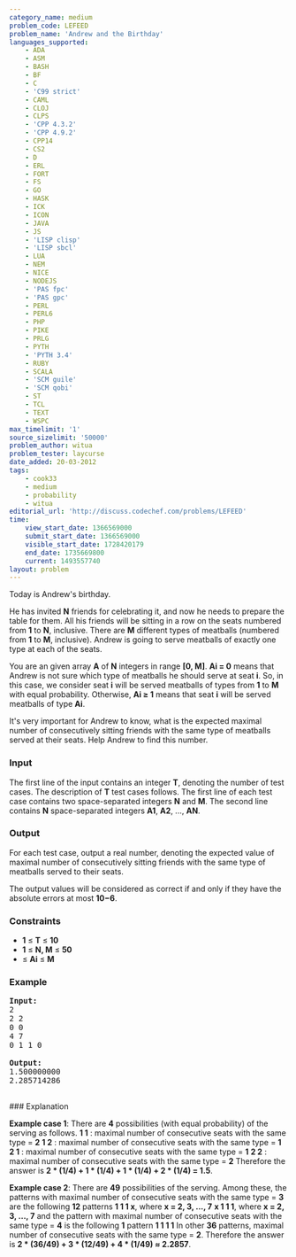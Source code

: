 ```yaml
---
category_name: medium
problem_code: LEFEED
problem_name: 'Andrew and the Birthday'
languages_supported:
    - ADA
    - ASM
    - BASH
    - BF
    - C
    - 'C99 strict'
    - CAML
    - CLOJ
    - CLPS
    - 'CPP 4.3.2'
    - 'CPP 4.9.2'
    - CPP14
    - CS2
    - D
    - ERL
    - FORT
    - FS
    - GO
    - HASK
    - ICK
    - ICON
    - JAVA
    - JS
    - 'LISP clisp'
    - 'LISP sbcl'
    - LUA
    - NEM
    - NICE
    - NODEJS
    - 'PAS fpc'
    - 'PAS gpc'
    - PERL
    - PERL6
    - PHP
    - PIKE
    - PRLG
    - PYTH
    - 'PYTH 3.4'
    - RUBY
    - SCALA
    - 'SCM guile'
    - 'SCM qobi'
    - ST
    - TCL
    - TEXT
    - WSPC
max_timelimit: '1'
source_sizelimit: '50000'
problem_author: witua
problem_tester: laycurse
date_added: 20-03-2012
tags:
    - cook33
    - medium
    - probability
    - witua
editorial_url: 'http://discuss.codechef.com/problems/LEFEED'
time:
    view_start_date: 1366569000
    submit_start_date: 1366569000
    visible_start_date: 1728420179
    end_date: 1735669800
    current: 1493557740
layout: problem
---
```

Today is Andrew's birthday.

He has invited **N** friends for celebrating it, and now he needs to prepare the table for them. All his friends will be sitting in a row on the seats numbered from **1** to **N**, inclusive. There are **M** different types of meatballs (numbered from **1** to **M**, inclusive). Andrew is going to serve meatballs of exactly one type at each of the seats.

You are an given array **A** of **N** integers in range **\[0, M\]**. **Ai = 0** means that Andrew is not sure which type of meatballs he should serve at seat **i**. So, in this case, we consider seat **i** will be served meatballs of types from **1** to **M** with equal probability. Otherwise, **Ai ≥ 1** means that seat **i** will be served meatballs of type **Ai**.

It's very important for Andrew to know, what is the expected maximal number of consecutively sitting friends with the same type of meatballs served at their seats. Help Andrew to find this number.

### Input

The first line of the input contains an integer **T**, denoting the number of test cases. The description of **T** test cases follows. The first line of each test case contains two space-separated integers **N** and **M**. The second line contains **N** space-separated integers **A1**, **A2**, ..., **AN**.

### Output

For each test case, output a real number, denoting the expected value of maximal number of consecutively sitting friends with the same type of meatballs served to their seats.

The output values will be considered as correct if and only if they have the absolute errors at most **10−6**.

### Constraints

- **1** ≤ **T** ≤ **10**
- **1** ≤ **N, M** ≤ **50**
- ≤ **Ai** ≤ **M**

### Example

<pre><b>Input:</b>
2
2 2
0 0
4 7
0 1 1 0

<b>Output:</b>
1.500000000
2.285714286

</pre>### Explanation
**Example case 1**: There are **4** possibilities (with equal probability) of the serving as follows.
**1 1** : maximal number of consecutive seats with the same type = **2**
**1 2** : maximal number of consecutive seats with the same type = **1**
**2 1** : maximal number of consecutive seats with the same type = **1**
**2 2** : maximal number of consecutive seats with the same type = **2**
Therefore the answer is **2 \* (1/4) + 1 \* (1/4) + 1 \* (1/4) + 2 \* (1/4) = 1.5**.

**Example case 2**: There are **49** possibilities of the serving. Among these, the patterns with maximal number of consecutive seats with the same type = **3** are the following **12** patterns
**1 1 1 x**, where **x = 2, 3, ..., 7**
**x 1 1 1**, where **x = 2, 3, ..., 7**
and the pattern with maximal number of consecutive seats with the same type = **4** is the following **1** pattern
**1 1 1 1**
In other **36** patterns, maximal number of consecutive seats with the same type = **2**. Therefore the answer is **2 \* (36/49) + 3 \* (12/49) + 4 \* (1/49) ≈ 2.2857**.
